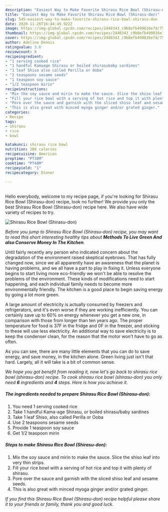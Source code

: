 ```yaml
---
description: "Easiest Way to Make Favorite Shirasu Rice Bowl (Shirasu-don)"
title: "Easiest Way to Make Favorite Shirasu Rice Bowl (Shirasu-don)"
slug: 545-easiest-way-to-make-favorite-shirasu-rice-bowl-shirasu-don
date: 2020-11-26T16:44:49.922Z
image: https://img-global.cpcdn.com/recipes/2448343_c9b8efb499816e7d/751x532cq70/shirasu-rice-bowl-shirasu-don-recipe-main-photo.jpg
thumbnail: https://img-global.cpcdn.com/recipes/2448343_c9b8efb499816e7d/751x532cq70/shirasu-rice-bowl-shirasu-don-recipe-main-photo.jpg
cover: https://img-global.cpcdn.com/recipes/2448343_c9b8efb499816e7d/751x532cq70/shirasu-rice-bowl-shirasu-don-recipe-main-photo.jpg
author: Adeline Dennis
ratingvalue: 3.6
reviewcount: 8
recipeingredient:
- "1 serving cooked rice"
- "1 handful Kamaage Shirasu or boiled shirasubaby sardines"
- "1 leaf Shiso also called Perilla or Ooba"
- "2 teaspoons sesame seeds"
- "1 teaspoon soy sauce"
- "1/2 teaspoon mirin"
recipeinstructions:
- "Mix the soy sauce and mirin to make the sauce. Slice the shiso leaf into very thin strips."
- "Fill your rice bowl with a serving of hot rice and top it with plenty of shirasu."
- "Pore over the sauce and garnish with the sliced shiso leaf and sesame seeds."
- "This is also great with minced myoga ginger and/or grated ginger."
categories:
- Recipe
tags:
- shirasu
- rice
- bowl

katakunci: shirasu rice bowl 
nutrition: 268 calories
recipecuisine: American
preptime: "PT30M"
cooktime: "PT48M"
recipeyield: "1"
recipecategory: Dinner

---
```

<br>
Hello everybody, welcome to my recipe page, if you're looking for Shirasu Rice Bowl (Shirasu-don) recipe, look no further! We provide you only the best Shirasu Rice Bowl (Shirasu-don) recipe here. We also have wide variety of recipes to try.
<br>


![Shirasu Rice Bowl (Shirasu-don)](https://img-global.cpcdn.com/recipes/2448343_c9b8efb499816e7d/751x532cq70/shirasu-rice-bowl-shirasu-don-recipe-main-photo.jpg)

<i>Before you jump to Shirasu Rice Bowl (Shirasu-don) recipe, you may want to read this short interesting healthy tips about 
<strong>Methods To Live Green And also Conserve Money In The Kitchen</strong>.</i>
</br>

Until fairly recently any person who indicated concern about the degradation of the environment raised skeptical eyebrows. That has fully changed now, since we all apparently have an awareness that the planet is having problems, and we all have a part to play in fixing it. Unless everyone begins to start living more eco-friendly we won't be able to resolve the problems of the environment. These kinds of modifications need to start happening, and each individual family needs to become more environmentally friendly. The kitchen is a good place to begin saving energy by going a lot more green.

A large amount of electricity is actually consumed by freezers and refrigerators, and it's even worse if they are working inefficiently. You can certainly save up to 60% on energy whenever you get a new one, in comparison with those from longer than ten years ago. The proper temperature for food is 37F in the fridge and 0F in the freezer, and sticking to these will use less electricity. An additional way to save electricity is to keep the condenser clean, for the reason that the motor won't have to go as often.

As you can see, there are many little elements that you can do to save energy, and save money, in the kitchen alone. Green living just isn't that hard. Largely, all it will take is a bit of common sense.


<i>We hope you got benefit from reading it, now let's go back to shirasu rice bowl (shirasu-don) recipe. To cook shirasu rice bowl (shirasu-don) you only need <strong>6</strong> ingredients and <strong>4</strong> steps. Here is how you achieve it.
</i>

##### The ingredients needed to prepare Shirasu Rice Bowl (Shirasu-don):

1. You need 1 serving cooked rice
1. Take 1 handful Kama-age Shirasu, or boiled shirasu/baby sardines
1. Take 1 leaf Shiso, also called Perilla or Ooba
1. Use 2 teaspoons sesame seeds
1. Provide 1 teaspoon soy sauce
1. Get 1/2 teaspoon mirin


##### Steps to make Shirasu Rice Bowl (Shirasu-don):

1. Mix the soy sauce and mirin to make the sauce. Slice the shiso leaf into very thin strips.
1. Fill your rice bowl with a serving of hot rice and top it with plenty of shirasu.
1. Pore over the sauce and garnish with the sliced shiso leaf and sesame seeds.
1. This is also great with minced myoga ginger and/or grated ginger.


<i>If you find this Shirasu Rice Bowl (Shirasu-don) recipe helpful please share it to your friends or family, thank you and good luck.</i>
